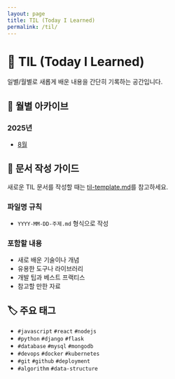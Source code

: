 ```yaml
---
layout: page
title: TIL (Today I Learned)
permalink: /til/
---
```


# 📖 TIL (Today I Learned)

일별/월별로 새롭게 배운 내용을 간단히 기록하는 공간입니다.

## 📅 월별 아카이브

### 2025년
- [8월](2025-08/)

## 📝 문서 작성 가이드

새로운 TIL 문서를 작성할 때는 [til-template.md](../tamplates/til-template.md)를 참고하세요.

### 파일명 규칙
- `YYYY-MM-DD-주제.md` 형식으로 작성

### 포함할 내용
- 새로 배운 기술이나 개념
- 유용한 도구나 라이브러리
- 개발 팁과 베스트 프랙티스
- 참고할 만한 자료

## 🏷 주요 태그
- `#javascript` `#react` `#nodejs`
- `#python` `#django` `#flask`
- `#database` `#mysql` `#mongodb`
- `#devops` `#docker` `#kubernetes`
- `#git` `#github` `#deployment`
- `#algorithm` `#data-structure`